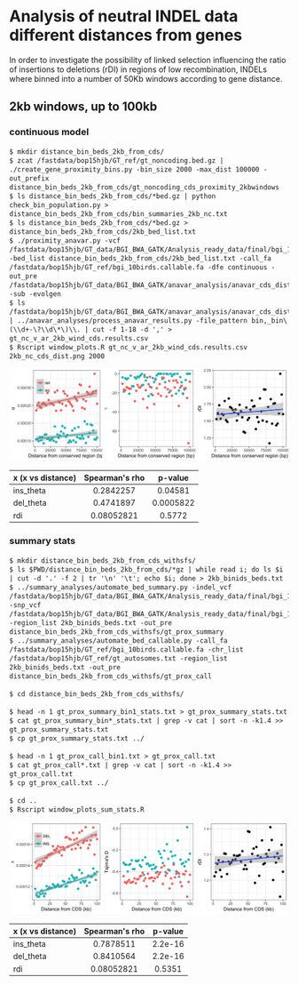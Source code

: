 # Analysis of neutral INDEL data different distances from genes 

In order to investigate the possibility of linked selection influencing the ratio of insertions to deletions (rDI) in
regions of low recombination, INDELs where binned into a number of 50Kb windows according to gene distance.


## 2kb windows, up to 100kb 

### continuous model

```
$ mkdir distance_bin_beds_2kb_from_cds/
$ zcat /fastdata/bop15hjb/GT_ref/gt_noncoding.bed.gz | ./create_gene_proximity_bins.py -bin_size 2000 -max_dist 100000 -out_prefix distance_bin_beds_2kb_from_cds/gt_noncoding_cds_proximity_2kbwindows
$ ls distance_bin_beds_2kb_from_cds/*bed.gz | python check_bin_population.py > distance_bin_beds_2kb_from_cds/bin_summaries_2kb_nc.txt
$ ls distance_bin_beds_2kb_from_cds/*bed.gz > distance_bin_beds_2kb_from_cds/2kb_bed_list.txt
$ ./proximity_anavar.py -vcf /fastdata/bop15hjb/GT_data/BGI_BWA_GATK/Analysis_ready_data/final/bgi_10birds.filtered_indels.pol.anno.recomb.line.vcf.gz -bed_list distance_bin_beds_2kb_from_cds/2kb_bed_list.txt -call_fa /fastdata/bop15hjb/GT_ref/bgi_10birds.callable.fa -dfe continuous -out_pre /fastdata/bop15hjb/GT_data/BGI_BWA_GATK/anavar_analysis/anavar_cds_distance_2kb_nc/gt_sel_ar_ref_cdsdist_2kb -sub -evolgen
$ ls /fastdata/bop15hjb/GT_data/BGI_BWA_GATK/anavar_analysis/anavar_cds_distance_2kb_nc/*results* | ../anavar_analyses/process_anavar_results.py -file_pattern bin,_bin\(\\d+-\?\\d\*\)\\. | cut -f 1-18 -d ',' > gt_nc_v_ar_2kb_wind_cds.results.csv
$ Rscript window_plots.R gt_nc_v_ar_2kb_wind_cds.results.csv 2kb_nc_cds_dist.png 2000
```

![2kb](2kb_nc_cds_dist.png)

| x (x vs distance) | Spearman's rho | p-value |
|:------------------|:--------------:|:-------:|
|ins_theta          | 0.2842257      | 0.04581 |
|del_theta          | 0.4741897      | 0.0005822  |
|rdi                | 0.08052821     | 0.5772  |

### summary stats

```
$ mkdir distance_bin_beds_2kb_from_cds_withsfs/
$ ls $PWD/distance_bin_beds_2kb_from_cds/*gz | while read i; do ls $i | cut -d '.' -f 2 | tr '\n' '\t'; echo $i; done > 2kb_binids_beds.txt
$ ../summary_analyses/automate_bed_summary.py -indel_vcf /fastdata/bop15hjb/GT_data/BGI_BWA_GATK/Analysis_ready_data/final/bgi_10birds.filtered_indels.pol.anno.recomb.line.vcf.gz -snp_vcf /fastdata/bop15hjb/GT_data/BGI_BWA_GATK/Analysis_ready_data/final/bgi_10birds.filtered_snps.pol.anno.degen.line.vcf.gz -region_list 2kb_binids_beds.txt -out_pre distance_bin_beds_2kb_from_cds_withsfs/gt_prox_summary
$ ../summary_analyses/automate_bed_callable.py -call_fa /fastdata/bop15hjb/GT_ref/bgi_10birds.callable.fa -chr_list /fastdata/bop15hjb/GT_ref/gt_autosomes.txt -region_list 2kb_binids_beds.txt -out_pre distance_bin_beds_2kb_from_cds_withsfs/gt_prox_call

$ cd distance_bin_beds_2kb_from_cds_withsfs/

$ head -n 1 gt_prox_summary_bin1_stats.txt > gt_prox_summary_stats.txt 
$ cat gt_prox_summary_bin*_stats.txt | grep -v cat | sort -n -k1.4 >> gt_prox_summary_stats.txt
$ cp gt_prox_summary_stats.txt ../

$ head -n 1 gt_prox_call_bin1.txt > gt_prox_call.txt 
$ cat gt_prox_call*.txt | grep -v cat | sort -n -k1.4 >> gt_prox_call.txt 
$ cp gt_prox_call.txt ../

$ cd ..
$ Rscript window_plots_sum_stats.R
```

![2kb](2kb_nc_cds_dist_sum.png)

| x (x vs distance) | Spearman's rho | p-value |
|:------------------|:--------------:|:-------:|
|ins_theta          | 0.7878511       | 2.2e-16 |
|del_theta          | 0.8410564       | 2.2e-16  |
|rdi                | 0.08052821     | 0.5351  |
